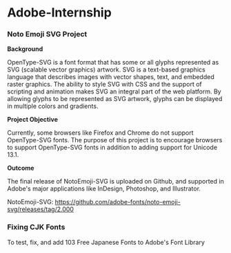 # Adobe-Internship

### Noto Emoji SVG Project

**Background**

OpenType-SVG is a font format that has some or all glyphs represented as SVG (scalable vector graphics) artwork. SVG is a text-based graphics language that describes images with vector shapes, text, and embedded raster graphics. The ability to style SVG with CSS and the support of scripting and animation makes SVG an integral part of the web platform. By allowing glyphs to be represented as SVG artwork, glyphs can be displayed in multiple colors and gradients. 

**Project Objective**

Currently, some browsers like Firefox and Chrome do not support OpenType-SVG fonts. The purpose of this project is to encourage browsers to support OpenType-SVG fonts in addition to adding support for Unicode 13.1. 

**Outcome**

The final release of NotoEmoji-SVG is uploaded on Github, and supported in Adobe's major applications like InDesign, Photoshop, and Illustrator. 

NotoEmoji-SVG: https://github.com/adobe-fonts/noto-emoji-svg/releases/tag/2.000


### Fixing CJK Fonts

To test, fix, and add 103 Free Japanese Fonts to Adobe's Font Library
